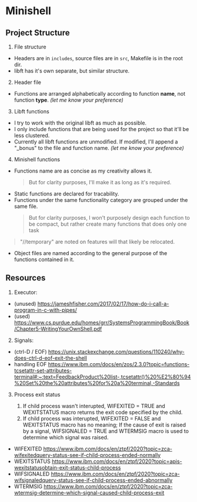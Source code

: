 # Minishell

## Project Structure

1. File structure

- Headers are in `includes`, source files are in `src`, Makefile is in the root dir.
- libft has it's own separate, but similar structure.

2. Header file

- Functions are arranged alphabetically according to function **name**, not function **type**. _(let me know your preference)_

3. Libft functions

- I try to work with the original libft as much as possible.
- I only include functions that are being used for the project so that it'll be less clustered.
- Currently all libft functions are unmodified. If modified, I'll append a "\_bonus" to the file and function name. _(let me know your preference)_

4. Minishell functions

- Functions name are as concise as my creativity allows it.
  > But for clarity purposes, I'll make it as long as it's required.
- Static functions are declared for tracability.
- Functions under the same functionality category are grouped under the same file.
  > But for clarity purposes, I won't purposely design each function to be compact, but rather create many functions that does only one task

> "//temporary" are noted on features will that likely be relocated.

- Object files are named according to the general purpose of the functions contained in it.

## Resources

1. Executor:

- (unused) https://jameshfisher.com/2017/02/17/how-do-i-call-a-program-in-c-with-pipes/
- (used) https://www.cs.purdue.edu/homes/grr/SystemsProgrammingBook/Book/Chapter5-WritingYourOwnShell.pdf

2. Signals:

- (ctrl-D / EOF) https://unix.stackexchange.com/questions/110240/why-does-ctrl-d-eof-exit-the-shell
- handling EOF https://www.ibm.com/docs/en/zos/2.3.0?topic=functions-tcsetattr-set-attributes-terminal#:~:text=FeedbackProduct%20list-,tcsetattr()%20%E2%80%94%20Set%20the%20attributes%20for%20a%20terminal,-Standards

3. Process exit status

   1. If child process wasn't interupted, WIFEXITED = TRUE and WEXITSTATUS macro returns the exit code specified by the child.
   2. If child process was interupted, WIFEXITED = FALSE and WEXITSTATUS macro has no meaning; If the cause of exit is raised by a signal, WIFSIGNALED = TRUE and WTERMSIG macro is used to determine which signal was raised.

- WIFEXITED https://www.ibm.com/docs/en/ztpf/2020?topic=zca-wifexitedquery-status-see-if-child-process-ended-normally
- WEXITSTATUS https://www.ibm.com/docs/en/ztpf/2020?topic=apis-wexitstatusobtain-exit-status-child-process
- WIFSIGNALED https://www.ibm.com/docs/en/ztpf/2020?topic=zca-wifsignaledquery-status-see-if-child-process-ended-abnormally
- WTERMSIG https://www.ibm.com/docs/en/ztpf/2020?topic=zca-wtermsig-determine-which-signal-caused-child-process-exit
